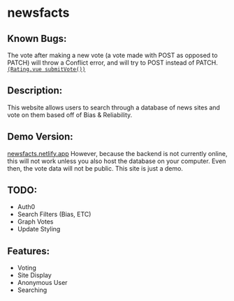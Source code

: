 # newsfacts

## Known Bugs:
The vote after making a new vote (a vote made with POST as opposed to PATCH) will throw a Conflict error, and will try to POST instead of PATCH. [`(Rating.vue submitVote())`](src/components/Rating.vue) 

## Description:
This website allows users to search through a database of news sites and vote on them based off of Bias & Reliability. 

## Demo Version:
[newsfacts.netlify.app](http://newsfacts.netlify.app)
However, because the backend is not currently online, this will not work unless you also host the database on your computer. Even then, the vote data will not be public. This site is just a demo.

## TODO:
- Auth0
- Search Filters (Bias, ETC)
- Graph Votes
- Update Styling

## Features:
- Voting
- Site Display
- Anonymous User
- Searching
